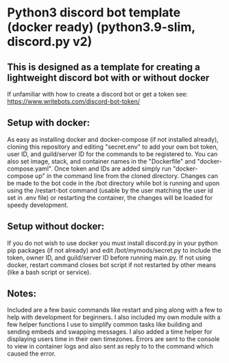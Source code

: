 # Python3 discord bot template (docker ready) (python3.9-slim, discord.py v2)

## This is designed as a template for creating a lightweight discord bot with or without docker
If unfamiliar with how to create a discord bot or get a token see: https://www.writebots.com/discord-bot-token/

## Setup with docker:
As easy as installing docker and docker-compose (if not installed already), cloning this repository and editing "secret.env" to add your own bot token, user ID, and guild/server ID for the commands to be registered to. You can also set image, stack, and container names in the "Dockerfile" and "docker-compose.yaml".  Once token and IDs are added simply run "docker-compose up" in the command line from the cloned directory.  Changes can be made to the bot code in the /bot directory while bot is running and upon using the /restart-bot command (usable by the user matching the user id set in .env file) or restarting the container, the changes will be loaded for speedy development.

## Setup without docker:
If you do not wish to use docker you must install discord.py in your python pip packages (if not already) and edit /bot/mymods/secret.py to include the token, owner ID, and guild/server ID before running main.py.  If not using docker, restart command closes bot script if not restarted by other means (like a bash script or service).

## Notes:
Included are a few basic commands like restart and ping along with a few to help with development for beginners.  I also included my own module with a few helper functions I use to simplify common tasks like building and sending embeds and swapping messages.  I also added a time helper for displaying users time in their own timezones.  Errors are sent to the console to view in container logs and also sent as reply to to the command which caused the error.